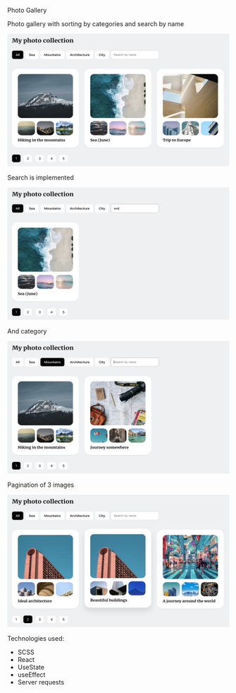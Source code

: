 Photo Gallery

Photo gallery with sorting by categories and search by name

<img width='600px' height='300px' src="/img/01.png" alt="#">

Search is implemented

<img width='600px' height='300px' src="/img/02.png" alt="#">

And category

<img width='600px' height='300px' src="/img/03.png" alt="#">

Pagination of 3 images

<img width='600px' height='300px'  src="/img/04.png" alt="#">

Technologies used:

* SCSS
* React
* UseState 
* useEffect
* Server requests

